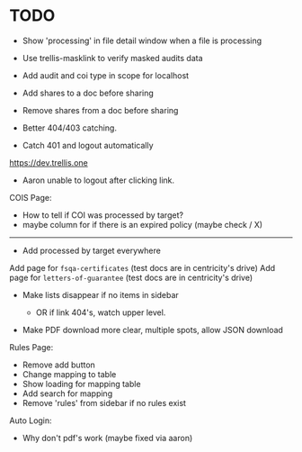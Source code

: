 # TODO

- Show 'processing' in file detail window when a file is processing
- Use trellis-masklink to verify masked audits data
- Add audit and coi type in scope for localhost

- Add shares to a doc before sharing
- Remove shares from a doc before sharing

- Better 404/403 catching.

- Catch 401 and logout automatically


https://dev.trellis.one


- Aaron unable to logout after clicking link.

COIS Page:
  - How to tell if COI was processed by target?
  - maybe column for if there is an expired policy (maybe check / X)

-----

- Add processed by target everywhere

Add page for `fsqa-certificates` (test docs are in centricity's drive)
Add page for `letters-of-guarantee` (test docs are in centricity's drive)

- Make lists disappear if no items in sidebar
  - OR if link 404's, watch upper level.

- Make PDF download more clear, multiple spots, allow JSON download

Rules Page:
  - Remove add button
  - Change mapping to table
  - Show loading for mapping table
  - Add search for mapping
  - Remove 'rules' from sidebar if no rules exist

Auto Login:
  - Why don't pdf's work (maybe fixed via aaron)
